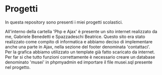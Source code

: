 # Progetti
In questa repository sono presenti i miei progetti scolastici.

All'interno della cartella 'Php e Ajax' è presente un sito internet realizzato da me, Gabriele Benedetti e Spazzadeschi Beatrice.
Questo sito era stato realizzato come compito di informatica e abbiamo deciso di implementare anche una parte in Ajax, nella sezione del
footer denominata 'contattaci'. Per la grafica abbiamo utilizzato un template già fatto scaricato da internet. Per far si che tutto
funzioni correttamente è necessario creare un database denominato 'musei' in phpmyadmin ed importare il file musei.sql presente nel progetto.
